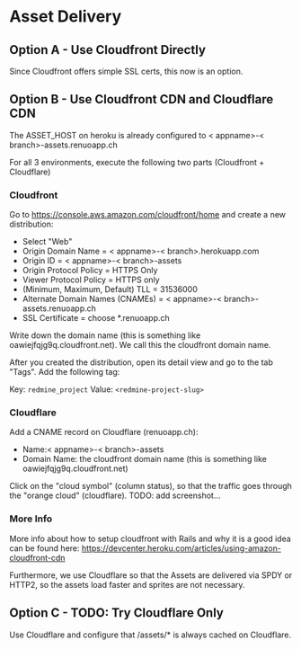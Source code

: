 # Asset Delivery

## Option A - Use Cloudfront Directly

Since Cloudfront offers simple SSL certs, this now is an option.

## Option B - Use Cloudfront CDN and Cloudflare CDN

The ASSET_HOST on heroku is already configured to < appname>-< branch>-assets.renuoapp.ch

For all 3 environments, execute the following two parts (Cloudfront + Cloudflare)

### Cloudfront

Go to https://console.aws.amazon.com/cloudfront/home and create a new distribution:

* Select "Web"
* Origin Domain Name = < appname>-< branch>.herokuapp.com
* Origin ID = < appname>-< branch>-assets
* Origin Protocol Policy = HTTPS Only
* Viewer Protocol Policy = HTTPS only
* (Minimum, Maximum, Default) TLL = 31536000
* Alternate Domain Names (CNAMEs) = < appname>-< branch>-assets.renuoapp.ch
* SSL Certificate = choose *.renuoapp.ch

Write down the domain name (this is something like oawiejfqjg9q.cloudfront.net). We call this the cloudfront domain name.

After you created the distribution, open its detail view and go to the tab "Tags". Add the following tag:

Key: `redmine_project`
Value: `<redmine-project-slug>`

### Cloudflare

Add a CNAME record on Cloudflare (renuoapp.ch):

* Name:< appname>-< branch>-assets
* Domain Name: the cloudfront domain name (this is something like oawiejfqjg9q.cloudfront.net)

Click on the "cloud symbol" (column status), so that the traffic goes through the "orange cloud" (cloudflare). TODO: add screenshot...

### More Info

More info about how to setup cloudfront with Rails and why it is a good idea can be found here: https://devcenter.heroku.com/articles/using-amazon-cloudfront-cdn

Furthermore, we use Cloudflare so that the Assets are delivered via SPDY or HTTP2, so the assets load faster and sprites are not necessary.

## Option C - TODO: Try Cloudflare Only

Use Cloudflare and configure that /assets/* is always cached on Cloudflare.
